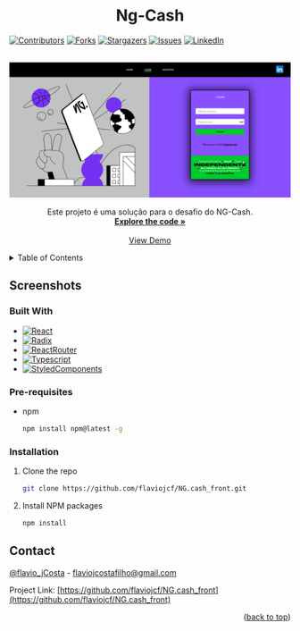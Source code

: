 <a name="readme-top"></a>
<h1 align="center">Ng-Cash</h1>

[![Contributors][contributors-shield]][contributors-url]
[![Forks][forks-shield]][forks-url]
[![Stargazers][stars-shield]][stars-url]
[![Issues][issues-shield]][issues-url]
[![LinkedIn][linkedin-shield]][linkedin-url]

<br />
<div align="center">
  <a href="https://github.com/Flaviojcf/NG.cash_front">
    <img src="/public/ng-cash.png" alt="Logo">
  </a>


  <p align="center">
    Este projeto é uma solução para o desafio do NG-Cash.
    <br />
    <a href="https:/github.com/flaviojcf/NG.cash_front"><strong>Explore the code »</strong></a>
    <br />
    <br />
    <a href="https://ng-cash-front.vercel.app/">View Demo</a>
  </p>
</div>

<details>
  <summary>Table of Contents</summary>
  <ol>
    <li>
      <a href="#about-the-project">About The Project</a>
      <ul>
        <li><a href="#built-with">Built With</a></li>
      </ul>
    </li>
    <li>
      <ul>
        <li><a href="#prerequisites">Pre-requisites</a></li>
        <li><a href="#installation">Installation</a></li>
      </ul>
    </li>
    <li><a href="#contact">Contact</a></li>
  </ol>
</details>

## Screenshots




### Built With


- [![React][react.js]][react-url]
- [![Radix][radix.react]][radix-url]
- [![ReactRouter][reactRouter.react]][reactRouter-url]
- [![Typescript][Typescript.react]][Typescript-url]
- [![StyledComponents][StyledComponents.react]][StyledComponents-url]




### Pre-requisites


- npm
  ```sh
  npm install npm@latest -g
  ```

### Installation

1. Clone the repo
   ```sh
   git clone https://github.com/flaviojcf/NG.cash_front.git
   ```
2. Install NPM packages
   ```sh
   npm install
   ```





## Contact

[@flavio_jCosta](mailto:flaviojcostafilho@gmail.com) - flaviojcostafilho@gmail.com

Project Link: [https://github.com/flaviojcf/NG.cash_front](https://github.com/flaviojcf/NG.cash_front)

<p align="right">(<a href="#readme-top">back to top</a>)</p>




[contributors-shield]: https://img.shields.io/github/contributors/flaviojcf/NG.cash_front.svg?style=for-the-badge
[contributors-url]: https://github.com/flaviojcf/NG.cash_front/graphs/contributors
[forks-shield]: https://img.shields.io/github/forks/flaviojcf/NG.cash_front.svg?style=for-the-badge
[forks-url]: https://github.com/flaviojcf/NG.cash_front/network/members
[stars-shield]: https://img.shields.io/github/stars/flaviojcf/NG.cash_front.svg?style=for-the-badge
[stars-url]: https://github.com/flaviojcf/NG.cash_front/stargazers
[issues-shield]: https://img.shields.io/github/issues/flaviojcf/NG.cash_front.svg?style=for-the-badge
[issues-url]: https://github.com/flaviojcf/NG.cash_front/issues
[linkedin-shield]: https://img.shields.io/badge/-LinkedIn-black.svg?style=for-the-badge&logo=linkedin&colorB=555
[linkedin-url]: https://www.linkedin.com/in/flávio-jcosta
[react.js]: https://img.shields.io/badge/React-2F74C0?style=for-the-badge&logo=React&logoColor=white
[react-url]: https://reactjs.org/
[radix.react]: https://img.shields.io/badge/radix-ui20232A?style=for-the-badge&logo=radix-ui&logoColor=61DAFB
[radix-url]: https://www.radix-ui.com/
[reactRouter.react]:https://img.shields.io/badge/React-Router-Dom2F74C0?style=for-the-badge&logo=React-router&logoColor=white
[reactRouter-url]: https://reactrouter.com/en/main
[TailwindCss.react]:https://img.shields.io/badge/Tailwind-css20232A?style=for-the-badge&logo=TailwindCss&logoColor=61DAFB
[TailwindCss-url]: https://tailwindcss.com/
[Phosphor.react]:https://img.shields.io/badge/Phosphor-react20232A?style=for-the-badge&logo=phosphor-react&logoColor=61DAFB
[Phosphor-url]: https://phosphoricons.com/
[Typescript.react]:https://img.shields.io/badge/Typescript-2F74C0?style=for-the-badge&logo=typescript&logoColor=white
[Typescript-url]: https://phosphoricons.com/
[StyledComponents.react]: https://img.shields.io/badge/Styled-Components-3A3A3A?style=for-the-badge&logo=Styled-Components&logoColor=white
[StyledComponents-url]: https://styled-components.com/
